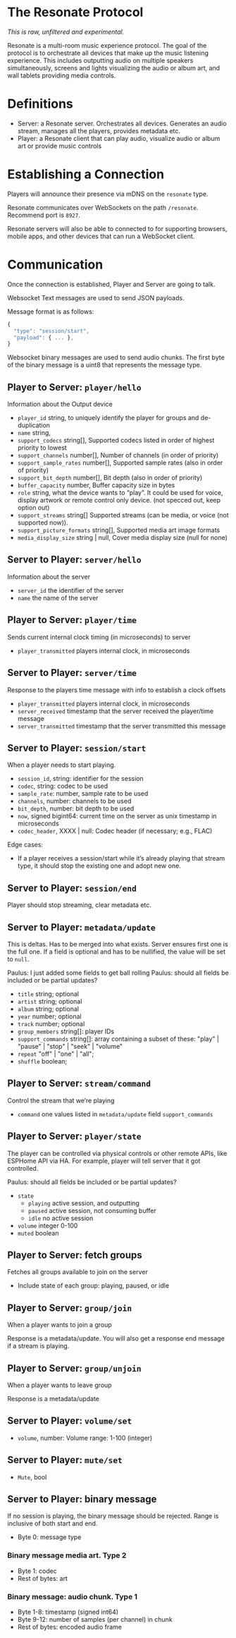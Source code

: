# The Resonate Protocol

_This is raw, unfiltered and experimental._

Resonate is a multi-room music experience protocol. The goal of the protocol is to orchestrate all devices that make up the music listening experience. This includes outputting audio on multiple speakers simultaneously, screens and lights visualizing the audio or album art, and wall tablets providing media controls.

# Definitions

* Server: a Resonate server. Orchestrates all devices. Generates an audio stream, manages all the players, provides metadata etc.
* Player: a Resonate client that can play audio, visualize audio or album art or provide music controls

# Establishing a Connection

Players will announce their presence via mDNS on the `resonate` type.

Resonate communicates over WebSockets on the path `/resonate`. Recommend port is `8927`.

Resonate servers will also be able to connected to for supporting browsers, mobile apps, and other devices that can run a WebSocket client.

# Communication

Once the connection is established, Player and Server are going to talk.

Websocket Text messages are used to send JSON payloads.

Message format is as follows:

```javascript
{
  "type": "session/start",
  "payload": { ... },
}
```

Websocket binary messages are used to send audio chunks. The first byte of the binary message is a uint8 that represents the message type.

## Player to Server: `player/hello`

Information about the Output device

* `player_id` string, to uniquely identify the player for groups and de-duplication
* `name` string,
* `support_codecs` string\[\], Supported codecs listed in order of highest priority to lowest
* `support_channels` number\[\], Number of channels (in order of priority)
* `support_sample_rates` number\[\], Supported sample rates (also in order of priority)
* `support_bit_depth` number\[\], Bit depth (also in order of priority)
* `buffer_capacity` number, Buffer capacity size in bytes
* `role` string, what the device wants to “play”. It could be used for voice, display artwork or remote control only device. (not specced out, keep option out)
* `support_streams` string\[\] Supported streams (can be media, or voice (not supported now)).
* `support_picture_formats` string\[\], Supported media art image formats
* `media_display_size` string | null, Cover media display size (null for none)

## Server to Player: `server/hello`

Information about the server

* `server_id` the identifier of the server
* `name` the name of the server

## Player to Server: `player/time`

Sends current internal clock timing (in microseconds) to server

* `player_transmitted` players internal clock, in microseconds

## Server to Player: `server/time`

Response to the players time message with info to establish a clock offsets

* `player_transmitted` players internal clock, in microseconds
* `server_received` timestamp that the server received the player/time message
* `server_transmitted` timestamp that the server transmitted this message

## Server to Player: `session/start`

When a player needs to start playing.

* `session_id`, string: identifier for the session
* `codec`, string: codec to be used
* `sample_rate`: number, sample rate to be used
* `channels`, number: channels to be used
* `bit_depth`, number: bit depth to be used
* `now`, signed bigint64: current time on the server as unix timestamp in microseconds
* `codec_header`, XXXX | null: Codec header (if necessary; e.g., FLAC)

Edge cases:

* If a player receives a session/start while it’s already playing that stream type, it should stop the existing one and adopt new one.

## Server to Player: `session/end`

Player should stop streaming, clear metadata etc.

## Server to Player: `metadata/update`

This is deltas. Has to be merged into what exists. Server ensures first one is the full one. If a field is optional and has to be nullified, the value will be set to `null`.

Paulus: I just added some fields to get ball rolling
Paulus: should all fields be included or be partial updates?

* `title` string; optional
* `artist` string; optional
* `album` string; optional
* `year` number; optional
* `track` number; optional
* `group_members` string\[\]: player IDs
* `support_commands` string\[\]: array containing a subset of these: "play" | "pause" | "stop" | "seek" | "volume"
* `repeat` "off" | "one" | "all";
* `shuffle` boolean;

## Player to Server: `stream/command`

Control the stream that we’re playing

* `command` one values listed in `metadata/update` field `support_commands`

## Player to Server: `player/state`

The player can be controlled via physical controls or other remote APIs, like ESPHome API via HA. For example, player will tell server that it got controlled.

Paulus: should all fields be included or be partial updates?

* `state`
  * `playing` active session, and outputting
  * `paused` active session, not consuming buffer
  * `idle` no active session
* `volume` integer 0-100
* `muted` boolean

## Player to Server: fetch groups

Fetches all groups available to join on the server

* Include state of each group: playing, paused, or idle

## Player to Server: `group/join`

When a player wants to join a group

Response is a metadata/update. You will also get a response end message if a stream is playing.

## Player to Server: `group/unjoin`

When a player wants to leave group

Response is a metadata/update

## Server to Player: `volume/set`

* `volume`, number: Volume range: 1-100 (integer)

## Server to Player: `mute/set`

* `Mute`, bool

## Server to Player: binary message

If no session is playing, the binary message should be rejected.
Range is inclusive of both start and end.

* Byte 0: message type

### Binary message media art. Type 2

* Byte 1: codec
* Rest of bytes: art

### Binary message: audio chunk. Type 1

* Byte 1-8: timestamp (signed int64)
* Byte 9-12: number of samples (per channel) in chunk
* Rest of bytes: encoded audio frame
